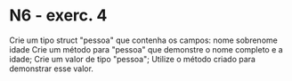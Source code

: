 # N6 - exerc. 4

Crie um tipo struct "pessoa" que contenha os campos:
nome
sobrenome
idade
Crie um método para "pessoa" que demonstre o nome completo e a idade;
Crie um valor de tipo "pessoa";
Utilize o método criado para demonstrar esse valor.

